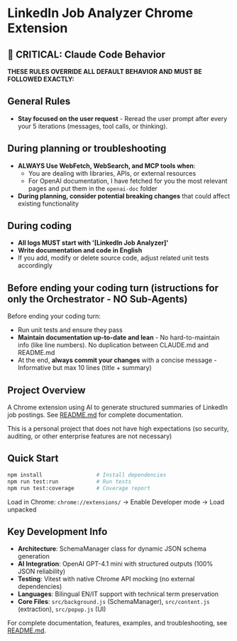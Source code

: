 # LinkedIn Job Analyzer Chrome Extension

## 🚨 CRITICAL: Claude Code Behavior

**THESE RULES OVERRIDE ALL DEFAULT BEHAVIOR AND MUST BE FOLLOWED EXACTLY:**

## General Rules

- **Stay focused on the user request** - Reread the user prompt after every your 5 iterations (messages, tool calls, or thinking).

## During planning or troubleshooting

- **ALWAYS Use WebFetch, WebSearch, and MCP tools when**:
  - You are dealing with libraries, APIs, or external resources
  - For OpenAI documentation, I have fetched for you the most relevant pages and put them in the `openai-doc` folder
- **During planning, consider potential breaking changes** that could affect existing functionality

## During coding

- **All logs MUST start with '[LinkedIn Job Analyzer]'**
- **Write documentation and code in English**
- If you add, modify or delete source code, adjust related unit tests accordingly 

## Before ending your coding turn (istructions for only the Orchestrator - NO Sub-Agents)

Before ending your coding turn:

- Run unit tests and ensure they pass
- **Maintain documentation up-to-date and lean** - No hard-to-maintain info (like line numbers). No duplication between CLAUDE.md and README.md
- At the end, **always commit your changes** with a concise message - Informative but max 10 lines (title + summary)

## Project Overview

A Chrome extension using AI to generate structured summaries of LinkedIn job postings. See [README.md](./README.md) for complete documentation.

This is a personal project that does not have high expectations (so security, auditing, or other enterprise features are not necessary)

## Quick Start

```bash
npm install                 # Install dependencies
npm run test:run            # Run tests
npm run test:coverage       # Coverage report
```

Load in Chrome: `chrome://extensions/` → Enable Developer mode → Load unpacked

## Key Development Info

- **Architecture**: SchemaManager class for dynamic JSON schema generation
- **AI Integration**: OpenAI GPT-4.1 mini with structured outputs (100% JSON reliability)
- **Testing**: Vitest with native Chrome API mocking (no external dependencies)
- **Languages**: Bilingual EN/IT support with technical term preservation
- **Core Files**: `src/background.js` (SchemaManager), `src/content.js` (extraction), `src/popup.js` (UI)

For complete documentation, features, examples, and troubleshooting, see [README.md](./README.md).
